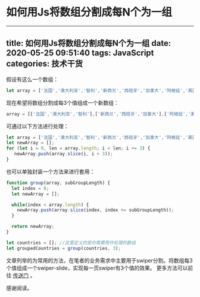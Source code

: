 # 如何用Js将数组分割成每N个为一组

***

title: 如何用Js将数组分割成每N个为一组
date: 2020-05-25 09:51:40
tags: JavaScript
categories: 技术干货
----------------

假设有这么一个数组：

```javascript
let array = ['法国','澳大利亚','智利','新西兰','西班牙','加拿大','阿根廷','美国','中国','波多黎各','英国','比利时','德国','意大利'];
```

现在希望将数组分割成每3个值组成一个新数组：

```javascript
array = [['法国','澳大利亚','智利'],['新西兰','西班牙','加拿大'],['阿根廷','美国','中国'],['波多黎各','英国','比利时'],['德国','意大利']];
```

可通过以下方法进行处理：

```javascript
let array = ['法国','澳大利亚','智利','新西兰','西班牙','加拿大','阿根廷','美国','中国','波多黎各','英国','比利时','德国','意大利'];
let newArray = [];
for (let i = 0, len = array.length; i < len; i += 3) {
   newArray.push(array.slice(i, i + 3));
}
```

也可以单独封装一个方法来进行套用：

```javascript
function group(array, subGroupLength) {
  let index = 0;
  let newArray = [];

  while(index < array.length) {
    newArray.push(array.slice(index, index += subGroupLength));
  }

  return newArray;
}

let countries = []; //这里定义的是你需要用作处理的数组
let groupedCountries = group(countries, 3);
```

文章列举的为常用的方法，在笔者的业务需求中主要用于swiper分割。将数组每3个值组成一个swiper-slide，实现每一页swiper有3个值的效果。
更多方法可以前往 [传送门](https://segmentfault.com/q/1010000004921251 "传送门") 。

感谢阅读。
